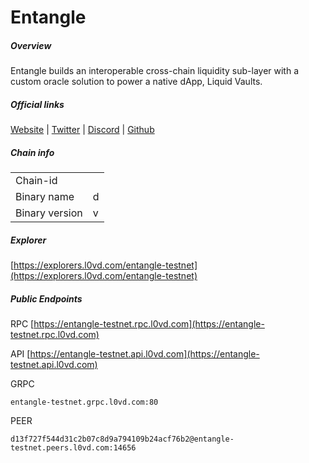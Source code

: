 # Entangle


##### Overview
Entangle builds an interoperable cross-chain liquidity sub-layer with a custom oracle solution to power a native dApp, Liquid Vaults.


##### Official links
[Website](https://www.entangle.fi/) | [Twitter](https://twitter.com/Entanglefi) | [Discord](https://discord.com/invite/entanglefi) | [Github](https://github.com/Entangle-Protocol)

##### Chain info

|  |  |
| ------ | ------ |
| Chain-id |  |
| Binary name | d |
| Binary version | v |

##### Explorer
[https://explorers.l0vd.com/entangle-testnet](https://explorers.l0vd.com/entangle-testnet)

##### Public Endpoints
RPC
[https://entangle-testnet.rpc.l0vd.com](https://entangle-testnet.rpc.l0vd.com)

API
[https://entangle-testnet.api.l0vd.com](https://entangle-testnet.api.l0vd.com)

GRPC
```
entangle-testnet.grpc.l0vd.com:80
```

PEER
```
d13f727f544d31c2b07c8d9a794109b24acf76b2@entangle-testnet.peers.l0vd.com:14656
```
